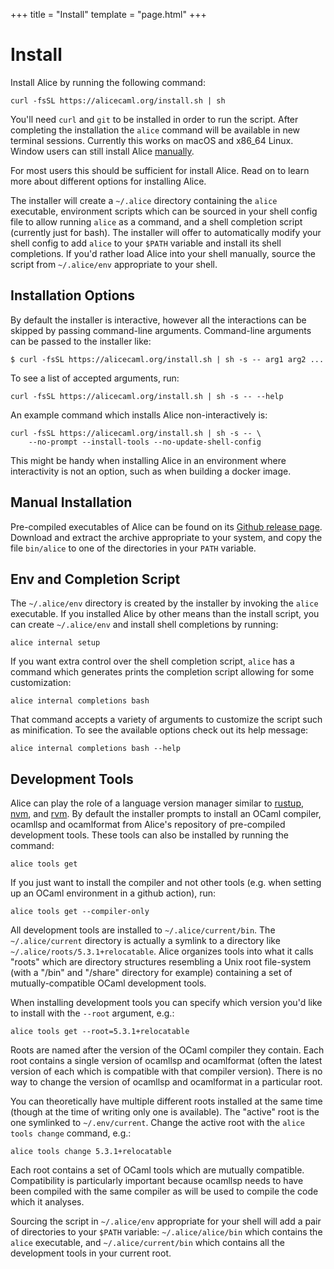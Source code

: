 +++
title = "Install"
template = "page.html"
+++

# Install

Install Alice by running the following command:
<div class="code-with-copy-button">
<pre><code>curl -fsSL https://alicecaml.org/install.sh | sh</code></pre>
</div>

You'll need `curl` and `git` to be installed in order to run the script.
After completing the installation the `alice` command will be available in
new terminal sessions. Currently this works on macOS and x86_64 Linux.
Window users can still install Alice [manually](#manual-installation).

For most users this should be sufficient for install
Alice. Read on to learn more about different options for installing Alice.

The installer will create a `~/.alice` directory containing the `alice`
executable, environment scripts which can be sourced in your shell config file
to allow running `alice` as a command, and a shell completion script (currently
just for bash). The installer will offer to automatically modify your shell
config to add `alice` to your `$PATH` variable and install its shell
completions. If you'd rather load Alice into your shell manually,
source the script from `~/.alice/env` appropriate to your shell.

## Installation Options

By default the installer is interactive, however all the interactions can be
skipped by passing command-line arguments. Command-line arguments can be passed
to the installer like:
```
$ curl -fsSL https://alicecaml.org/install.sh | sh -s -- arg1 arg2 ...
```

To see a list of accepted arguments, run:
<div class="code-with-copy-button">
<pre><code>curl -fsSL https://alicecaml.org/install.sh | sh -s -- --help</code></pre>
</div>

An example command which installs Alice non-interactively is:
<div class="code-with-copy-button">
<pre><code>curl -fsSL https://alicecaml.org/install.sh | sh -s -- \
    --no-prompt --install-tools --no-update-shell-config</code></pre>
</div>

This might be handy when installing Alice in an environment where interactivity
is not an option, such as when building a docker image.

## Manual Installation

Pre-compiled executables of Alice can be found on its [Github release
page](https://github.com/alicecaml/alice/releases). Download and extract the
archive appropriate to your system, and copy the file `bin/alice` to one of the directories
in your `PATH` variable.

## Env and Completion Script

The `~/.alice/env` directory is created by the installer by invoking the `alice`
executable. If you installed Alice by other means than the install script, you
can create `~/.alice/env` and install shell completions by running:

<div class="code-with-copy-button">
<pre><code>alice internal setup</code></pre>
</div>

If you want extra control over the shell completion script, `alice` has a
command which generates prints the completion script allowing for some customization:

<div class="code-with-copy-button">
<pre><code>alice internal completions bash</code></pre>
</div>

That command accepts a variety of arguments to customize the script such as
minification. To see the available options check out its help message:
<div class="code-with-copy-button">
<pre><code>alice internal completions bash --help</code></pre>
</div>

## Development Tools

Alice can play the role of a language version manager similar to
[rustup](https://rustup.rs/), [nvm](https://github.com/nvm-sh/nvm), and
[rvm](https://rvm.io/). By default the installer prompts to install an OCaml compiler,
ocamllsp and ocamlformat from Alice's repository of pre-compiled development
tools. These tools can also be installed by running the command:

<div class="code-with-copy-button">
<pre><code>alice tools get</code></pre>
</div>

If you just want to install the compiler and not other tools (e.g. when setting
up an OCaml environment in a github action), run:
<div class="code-with-copy-button">
<pre><code>alice tools get --compiler-only</code></pre>
</div>

All development tools are installed to `~/.alice/current/bin`. The
`~/.alice/current` directory is actually a symlink to a directory like
`~/.alice/roots/5.3.1+relocatable`. Alice organizes tools into what it calls
"roots" which are directory structures resembling a Unix root file-system (with a
"/bin" and "/share" directory for example) containing a set of
mutually-compatible OCaml development tools.

When installing development tools you can specify which version you'd like to
install with the `--root` argument, e.g.:

<div class="code-with-copy-button">
<pre><code>alice tools get --root=5.3.1+relocatable</code></pre>
</div>

Roots are named after the version of the OCaml compiler they contain. Each root
contains a single version of ocamllsp and ocamlformat (often the latest version
of each which is compatible with that compiler version). There is no way to
change the version of ocamllsp and ocamlformat in a particular root.

You can theoretically have multiple different roots installed at the same time
(though at the time of writing only one is available). The "active" root is the
one symlinked to `~/.env/current`. Change the active root with the `alice tools
change` command, e.g.:
<div class="code-with-copy-button">
<pre><code>alice tools change 5.3.1+relocatable</code></pre>
</div>

Each root contains a set of OCaml tools which are mutually compatible.
Compatibility is particularly important because ocamllsp needs to have been
compiled with the same compiler as will be used to compile the code which it
analyses.

Sourcing the script in `~/.alice/env` appropriate for your shell will add a pair
of directories to your `$PATH` variable: `~/.alice/alice/bin` which contains the
`alice` executable, and `~/.alice/current/bin` which contains all the
development tools in your current root.
